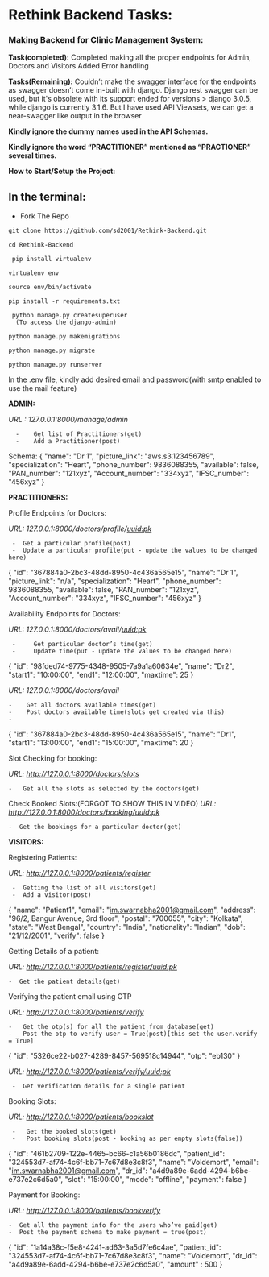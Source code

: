 <h1>Rethink Backend Tasks:</h1>

<h3>Making Backend for Clinic Management System:</h3>

**Task(completed):**
Completed making all the proper endpoints for Admin, Doctors and Visitors
Added Error handling

**Tasks(Remaining):**
Couldn’t make the swagger interface for the endpoints as swagger doesn’t come in-built with django. Django rest swagger can be used, but it's obsolete with its support ended for versions > django 3.0.5, while django is currently 3.1.6. But I have used API Viewsets, we can get a near-swagger like output in the browser

**Kindly ignore the dummy names used in the API Schemas.**

**Kindly ignore the word “PRACTITIONER” mentioned as “PRACTIONER” several times.**



**How to Start/Setup the Project:**

<h2>In the terminal:</h2>

- Fork The Repo
 ```
 git clone https://github.com/sd2001/Rethink-Backend.git
 ```
 ```
 cd Rethink-Backend
 ```

```
 pip install virtualenv
 ```
 ``` 
 virtualenv env
 ```
 ``` 
 source env/bin/activate
 ```
 ```
 pip install -r requirements.txt
 ```
 ```
  python manage.py createsuperuser
   (To access the django-admin)
 ```  
 ```
 python manage.py makemigrations
 ```
 ```
 python manage.py migrate
 ```
 ```
 python manage.py runserver
```

In the .env file, kindly add desired email and password(with smtp enabled to use the mail feature)








**ADMIN:**

*URL : 127.0.0.1:8000/manage/admin*

      -    Get list of Practitioners(get)
      -    Add a Practitioner(post)
        
Schema: 
{
        "name": "Dr 1",
        "picture_link": "aws.s3.123456789",
        "specialization": "Heart",
        "phone_number": 9836088355,
        "available": false,
        "PAN_number": "121xyz",
        "Account_number": "334xyz",
        "IFSC_number": "456xyz"
    }










**PRACTITIONERS:**

Profile Endpoints for Doctors:

*URL:  127.0.0.1:8000/doctors/profile/<uuid:pk>*

     -  Get a particular profile(post)
     -  Update a particular profile(put - update the values to be changed here)
     
   {
    "id": "367884a0-2bc3-48dd-8950-4c436a565e15",
    "name": "Dr 1",
    "picture_link": "n/a",
    "specialization": "Heart",
    "phone_number": 9836088355,
    "available": false,
     "PAN_number": "121xyz",
     "Account_number": "334xyz",
      "IFSC_number": "456xyz"
   }









Availability Endpoints for Doctors:

*URL: 127.0.0.1:8000/doctors/avail/<uuid:pk>*

     -     Get particular doctor’s time(get)
     -     Update time(put - update the values to be changed here)
      
{
    "id": "98fded74-9775-4348-9505-7a9a1a60634e",
    "name": "Dr2",
    "start1": "10:00:00",
    "end1": "12:00:00",
    "maxtime": 25
}



*URL: 127.0.0.1:8000/doctors/avail*

    -    Get all doctors available times(get)
    -    Post doctors available time(slots get created via this)
    -    
   {
        "id": "367884a0-2bc3-48dd-8950-4c436a565e15",
        "name": "Dr1",
        "start1": "13:00:00",
        "end1": "15:00:00",
        "maxtime": 20
    }



Slot Checking for booking:

*URL: http://127.0.0.1:8000/doctors/slots*

    -   Get all the slots as selected by the doctors(get)


Check Booked Slots:(FORGOT TO SHOW THIS IN VIDEO)
*URL: http://127.0.0.1:8000/doctors/booking/<uuid:pk>*

    -  Get the bookings for a particular doctor(get)






**VISITORS:**

Registering Patients:

*URL: http://127.0.0.1:8000/patients/register*

     -  Getting the list of all visitors(get)
     -  Add a visitor(post)
     
{
        "name": "Patient1",
        "email": "im.swarnabha2001@gmail.com",
        "address": "96/2, Bangur Avenue, 3rd floor",
        "postal": "700055",
        "city": "Kolkata",
        "state": "West Bengal",
        "country": "India",
        "nationality": "Indian",
        "dob": "21/12/2001",
        "verify": false
    }


Getting Details of a patient:

*URL: http://127.0.0.1:8000/patients/register/<uuid:pk>*

    -  Get the patient details(get)




Verifying the patient email using OTP

*URL: http://127.0.0.1:8000/patients/verify*

    -   Get the otp(s) for all the patient from database(get)
    -   Post the otp to verify user = True(post)[this set the user.verify = True]
    
{
    "id": "5326ce22-b027-4289-8457-569518c14944",
    "otp": "eb130"
}

*URL: http://127.0.0.1:8000/patients/verify/<uuid:pk>*

     -  Get verification details for a single patient


Booking Slots:

*URL: http://127.0.0.1:8000/patients/bookslot*

     -   Get the booked slots(get)
     -   Post booking slots(post - booking as per empty slots(false))
   
{
        "id": "461b2709-122e-4465-bc66-c1a56b0186dc",
        "patient_id": "324553d7-af74-4c6f-bb71-7c67d8e3c8f3",
        "name": "Voldemort",
        "email": "im.swarnabha2001@gmail.com",
        "dr_id": "a4d9a89e-6add-4294-b6be-e737e2c6d5a0",
        "slot": "15:00:00",
        "mode": "offline",
        "payment": false
    }

Payment for Booking:

*URL: http://127.0.0.1:8000/patients/bookverify*

    -  Get all the payment info for the users who’ve paid(get)
    -  Post the payment schema to make payment = true(post)
    
{
        "id": "1a14a38c-f5e8-4241-ad63-3a5d7fe6c4ae",
        "patient_id": "324553d7-af74-4c6f-bb71-7c67d8e3c8f3",
        "name": "Voldemort",
        "dr_id": "a4d9a89e-6add-4294-b6be-e737e2c6d5a0",
        "amount" : 500
    }

 

